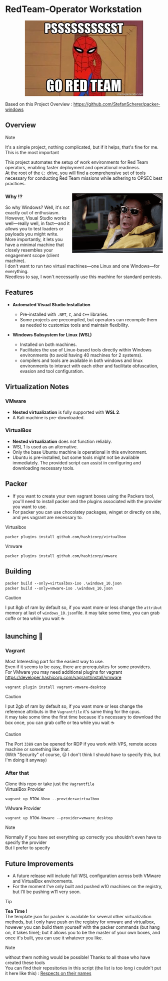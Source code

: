 # RedTeam-Operator Workstation  
<p align="center">
  <img src="./image/RedTeam.jpg" alt="Red" />
</p>  

Based on this Project Overview : https://github.com/StefanScherer/packer-windows  
 
## Overview  
> [!NOTE]  
> It's a simple project, nothing complicated, but if it helps, that's fine for me.  This is the most important

This project automates the setup of work environments for Red Team operators, enabling faster deployment and operational readiness.  
At the root of the `C:` drive, you will find a comprehensive set of tools necessary for conducting Red Team missions while adhering to OPSEC best practices.  

### Why :interrobang: <img src="./image/why.gif" align="right" width="290" height="190" />  
So why Windows? Well, it's not exactly out of enthusiasm. However, Visual Studio works well—really well, in fact—and it allows you to test loaders or payloads you might write.  
More importantly, it lets you have a minimal machine that closely resembles your engagement scope (client machine).  
I don't want to run two virtual machines—one Linux and one Windows—for everything.  
Needless to say, I won't necessarily use this machine for standard pentests.  


## Features  
- **Automated Visual Studio Installation**  
  - Pre-installed with `.NET`, `C`, and `C++` libraries.  
  - Some projects are precompiled, but operators can recompile them as needed to customize tools and maintain flexibility.  

- **Windows Subsystem for Linux (WSL)**  
  - Installed on both machines.  
  - Facilitates the use of Linux-based tools directly within Windows environments (to avoid having 40 machines for 2 systems).   
  - compilers and tools are available in both windows and linux environments to interact with each other and facilitate obfuscation, evasion and tool configuration.

## Virtualization Notes  

### VMware  
- **Nested virtualization** is fully supported with **WSL 2**.
- A Kali machine is pre-downloaded.   

### VirtualBox  
- **Nested virtualization** does not function reliably.  
- WSL 1 is used as an alternative.  
- Only the base Ubuntu machine is operational in this environment.  
- Ubuntu is pre-installed, but some tools might not be available immediately. The provided script can assist in configuring and downloading necessary tools.  

## Packer  
- If you want to create your own vagrant boxes using the Packers tool, you'll need to install packer and the plugins associated with the provider you want to use.  
- For packer you can use chocolatey packages, winget or directly on site, and yes vagrant are necessary to.  

Virtualbox  
```packer
packer plugins install github.com/hashicorp/virtualbox
```
Vmware  
```packer
packer plugins install github.com/hashicorp/vmware
```
## Building  
```
packer build --only=virtualbox-iso .\windows_10.json 
packer build --only=vmware-iso .\windows_10.json 
```
> [!CAUTION]
> I put 8gb of ram by default so, if you want more or less change the `attribut` memory at last of `windows_10.json`file.
> it may take some time, you can grab coffe or tea while you wait  :coffee:

## launching  :rocket:  
### Vagrant  
Most Interesting part for the easiest way to use.  
Even if it seems to be easy, there are prerequisites for some providers.  
For VMware you may need additional plugins for vagrant  
https://developer.hashicorp.com/vagrant/install/vmware   
```
vagrant plugin install vagrant-vmware-desktop
```
> [!CAUTION]
> I put 2gb of ram by default so, if you want more or less change the reference attributs in the `Vagrantfile` it's same thing for the cpus.  
> it may take some time the first time because it's necessary to download the box once, you can grab coffe or tea while you wait  :coffee:

> [!CAUTION]
> The Port `3389` can be opened for RDP if you work with VPS, remote acces machine or something like that.  
> (With "Security" of course, :expressionless: I don't think I should have to specify this, but I'm doing it anyway)  

### After that  
Clone this repo or take just the `Vagrantfile`  
VirtualBox Provider
```
vagrant up RTOW-Vbox --provider=virtualbox
```

VMware Provider
```
vagrant up RTOW-Vmware --provider=vmware_desktop
```
> [!NOTE]
> Normally if you have set everything up correctly you shouldn't even have to specify the provider  
> But I prefer to specify  

## Future Improvements  
- A future release will include full WSL configuration across both VMware and VirtualBox environments.
- For the moment I've only built and pushed w10 machines on the registry, but I'll be pushing w11 very soon.  

> [!TIP]
> **Tea Time !**  
> The template json for packer is available for several other virtualization methods, but I only have push on the registry for vmware and virtualbox, however you can build them yourself with the packer commands (but hang on, it takes time); but it allows you to be the master of your own boxes, and once it's built, you can use it whatever you like.

> [!NOTE]
> without them nothing would be possible! Thanks to all those who have created these tools  
> You can find their repositories in this script (the list is too long i couldn't put it here like this) :  [Respects on their names](https://github.com/Oni-kuki/RedTeam-Operator_Workstation/blob/main/AutoInstallwin/install.ps1)  
